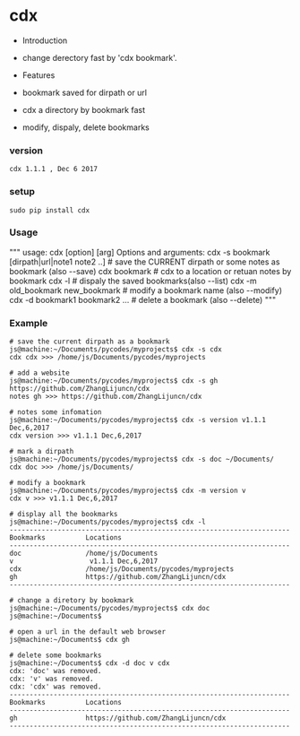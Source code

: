 # cdx

* Introduction
 * change derectory fast by 'cdx bookmark'.
 
 
* Features
 * bookmark saved for dirpath or url
 * cdx a directory by bookmark fast
 * modify, dispaly, delete bookmarks

### version
    cdx 1.1.1 , Dec 6 2017
 
### setup
    sudo pip install cdx
    
    
### Usage
"""
usage: cdx [option] [arg] 
Options and arguments:
cdx -s bookmark [dirpath|url|note1 note2 ..] # save the CURRENT dirpath or some notes as bookmark (also --save)
cdx bookmark                                 # cdx to a location or retuan notes by bookmark
cdx -l                                       # dispaly the saved bookmarks(also --list)
cdx -m old_bookmark new_bookmark             # modify a bookmark name (also --modify)
cdx -d bookmark1 bookmark2 ...               # delete a bookmark (also --delete)
"""

### Example
    # save the current dirpath as a bookmark 
    js@machine:~/Documents/pycodes/myprojects$ cdx -s cdx
    cdx cdx >>> /home/js/Documents/pycodes/myprojects
    
    # add a website
    js@machine:~/Documents/pycodes/myprojects$ cdx -s gh https://github.com/ZhangLijuncn/cdx
    notes gh >>> https://github.com/ZhangLijuncn/cdx

    # notes some infomation 
    js@machine:~/Documents/pycodes/myprojects$ cdx -s version v1.1.1 Dec,6,2017
    cdx version >>> v1.1.1 Dec,6,2017

    # mark a dirpath
    js@machine:~/Documents/pycodes/myprojects$ cdx -s doc ~/Documents/
    cdx doc >>> /home/js/Documents/

    # modify a bookmark
    js@machine:~/Documents/pycodes/myprojects$ cdx -m version v
    cdx v >>> v1.1.1 Dec,6,2017

    # display all the bookmarks
    js@machine:~/Documents/pycodes/myprojects$ cdx -l
    ----------------------------------------------------------------------
    Bookmarks          Locations      
    ----------------------------------------------------------------------
    doc                /home/js/Documents
    v                   v1.1.1 Dec,6,2017
    cdx                /home/js/Documents/pycodes/myprojects
    gh                 https://github.com/ZhangLijuncn/cdx
    ----------------------------------------------------------------------

    # change a diretory by bookmark
    js@machine:~/Documents/pycodes/myprojects$ cdx doc
    js@machine:~/Documents$ 

    # open a url in the default web browser
    js@machine:~/Documents$ cdx gh

    # delete some bookmarks
    js@machine:~/Documents$ cdx -d doc v cdx 
    cdx: 'doc' was removed.
    cdx: 'v' was removed.
    cdx: 'cdx' was removed.
    ----------------------------------------------------------------------
    Bookmarks          Locations      
    ----------------------------------------------------------------------
    gh                 https://github.com/ZhangLijuncn/cdx
    ----------------------------------------------------------------------
